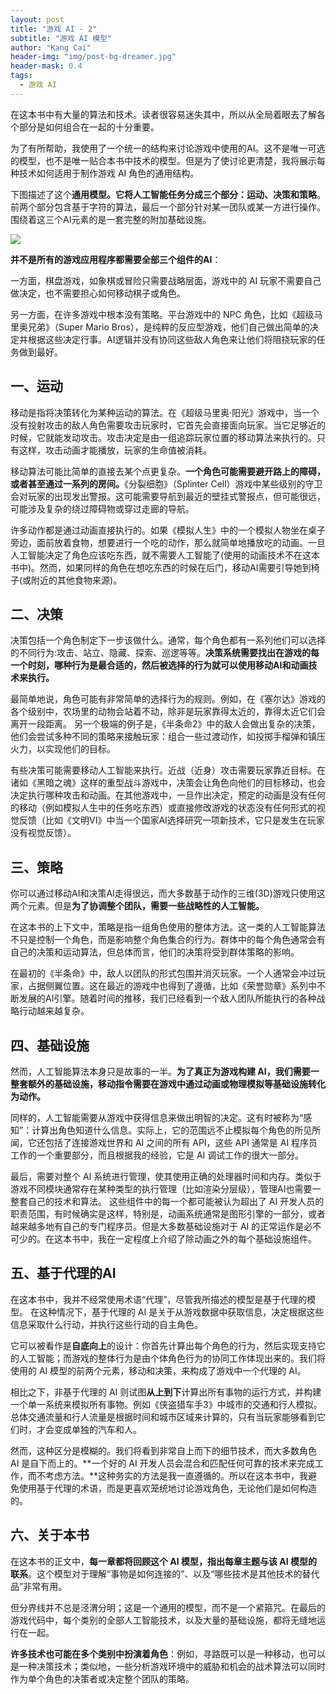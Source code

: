 ```yaml
---
layout: post
title: "游戏 AI - 2"
subtitle: "游戏 AI 模型"
author: "Kang Cai"
header-img: "img/post-bg-dreamer.jpg"
header-mask: 0.4
tags:
  - 游戏 AI
---
```



在这本书中有大量的算法和技术。读者很容易迷失其中，所以从全局着眼去了解各个部分是如何组合在一起的十分重要。

为了有所帮助，我使用了一个统一的结构来讨论游戏中使用的AI。这不是唯一可选的模型，也不是唯一贴合本书中技术的模型。但是为了使讨论更清楚，我将展示每种技术如何适用于制作游戏 AI 角色的通用结构。

下图描述了这个**通用模型。它将人工智能任务分成三个部分：运动、决策和策略**。前两个部分包含基于字符的算法，最后一个部分针对某一团队或某一方进行操作。围绕着这三个AI元素的是一套完整的附加基础设施。

<img src="https://kangcai.github.io/img/in-post/post-gameai/1.1.PNG"/>

**并不是所有的游戏应用程序都需要全部三个组件的AI**：

一方面，棋盘游戏，如象棋或冒险只需要战略层面，游戏中的 AI 玩家不需要自己做决定，也不需要担心如何移动棋子或角色。

另一方面，在许多游戏中根本没有策略。平台游戏中的 NPC 角色，比如《超级马里奥兄弟》（Super Mario Bros），是纯粹的反应型游戏，他们自己做出简单的决定并根据这些决定行事。AI逻辑并没有协同这些敌人角色来让他们将阻挠玩家的任务做到最好。

## 一、运动

移动是指将决策转化为某种运动的算法。在《超级马里奥·阳光》游戏中，当一个没有投射攻击的敌人角色需要攻击玩家时，它首先会直接面向玩家。当它足够近的时候，它就能发动攻击。攻击决定是由一组追踪玩家位置的移动算法来执行的。只有这样，攻击动画才能播放，玩家的生命值被消耗。

移动算法可能比简单的直接去某个点更复杂。**一个角色可能需要避开路上的障碍，或者甚至通过一系列的房间。**《分裂细胞》（Splinter Cell）游戏中某些级别的守卫会对玩家的出现发出警报。这可能需要导航到最近的壁挂式警报点，但可能很远，可能涉及复杂的绕过障碍物或穿过走廊的导航。

许多动作都是通过动画直接执行的。如果《模拟人生》中的一个模拟人物坐在桌子旁边，面前放着食物，想要进行一个吃的动作，那么就简单地播放吃的动画。一旦人工智能决定了角色应该吃东西，就不需要人工智能了(使用的动画技术不在这本书中)。然而，如果同样的角色在想吃东西的时候在后门，移动AI需要引导她到椅子(或附近的其他食物来源)。

## 二、决策

决策包括一个角色制定下一步该做什么。通常，每个角色都有一系列他们可以选择的不同行为:攻击、站立、隐藏、探索、巡逻等等。**决策系统需要找出在游戏的每一个时刻，哪种行为是最合适的，然后被选择的行为就可以使用移动AI和动画技术来执行。**

最简单地说，角色可能有非常简单的选择行为的规则。例如，在《塞尔达》游戏的各个级别中，农场里的动物会站着不动，除非是玩家靠得太近的，靠得太近它们会离开一段距离。
另一个极端的例子是，《半条命2》中的敌人会做出复杂的决策，他们会尝试多种不同的策略来接触玩家：组合一些过渡动作，如投掷手榴弹和镇压火力，以实现他们的目标。

有些决策可能需要移动人工智能来执行。近战（近身）攻击需要玩家靠近目标。在诸如《黑暗之魂》这样的重型战斗游戏中，决策会让角色向他们的目标移动，也会决定执行哪种攻击和动画。在其他游戏中，一旦作出决定，预定的动画是没有任何的移动（例如模拟人生中的任务吃东西）或直接修改游戏的状态没有任何形式的视觉反馈（比如《文明VI》中当一个国家AI选择研究一项新技术，它只是发生在玩家没有视觉反馈）。

## 三、策略

你可以通过移动AI和决策AI走得很远，而大多数基于动作的三维(3D)游戏只使用这两个元素。但是**为了协调整个团队，需要一些战略性的人工智能。**

在这本书的上下文中，策略是指一组角色使用的整体方法。这一类的人工智能算法不只是控制一个角色，而是影响整个角色集合的行为。群体中的每个角色通常会有自己的决策和运动算法，但总体而言，他们的决策将受到群体策略的影响。

在最初的《半条命》中，敌人以团队的形式包围并消灭玩家。一个人通常会冲过玩家，占据侧翼位置。这在最近的游戏中也得到了遵循，比如《荣誉勋章》系列中不断发展的AI引擎。随着时间的推移，我们已经看到一个敌人团队所能执行的各种战略行动越来越复杂。

## 四、基础设施

然而，人工智能算法本身只是故事的一半。**为了真正为游戏构建 AI，我们需要一整套额外的基础设施，移动指令需要在游戏中通过动画或物理模拟等基础设施转化为动作。**

同样的，人工智能需要从游戏中获得信息来做出明智的决定。这有时被称为“感知”：计算出角色知道什么信息。实际上，它的范围远不止模拟每个角色的所见所闻，它还包括了连接游戏世界和 AI 之间的所有 API，这些 API 通常是 AI 程序员工作的一个重要部分，而且根据我的经验，它是 AI 调试工作的很大一部分。

最后，需要对整个 AI 系统进行管理，使其使用正确的处理器时间和内存。类似于游戏不同模块通常存在某种类型的执行管理（比如渲染分层级），管理AI也需要一整套自己的技术和算法。
这些组件中的每一个都可能被认为超出了 AI 开发人员的职责范围，有时候确实是这样，特别是，动画系统通常是图形引擎的一部分，或者越来越多地有自己的专门程序员。但是大多数基础设施对于 AI 的正常运作是必不可少的。在这本书中，我在一定程度上介绍了除动画之外的每个基础设施组件。

## 五、基于代理的AI

在这本书中，我并不经常使用术语“代理”，尽管我所描述的模型是基于代理的模型。
在这种情况下，基于代理的 AI 是关于从游戏数据中获取信息，决定根据这些信息采取什么行动，并执行这些行动的自主角色。

它可以被看作是**自底向上**的设计：你首先计算出每个角色的行为，然后实现支持它的人工智能；而游戏的整体行为是由个体角色行为的协同工作体现出来的。我们将使用的 AI 模型的前两个元素，移动和决策，来构成了游戏中一个代理的 AI。

相比之下，非基于代理的 AI 则试图**从上到下**计算出所有事物的运行方式，并构建一个单一系统来模拟所有事物。例如《侠盗猎车手3》中城市的交通和行人模拟。总体交通流量和行人流量是根据时间和城市区域来计算的，只有当玩家能够看到它们时，才会变成单独的汽车和人。

然而，这种区分是模糊的。我们将看到非常自上而下的细节技术，而大多数角色 AI 是自下而上的。**一个好的 AI 开发人员会混合和匹配任何可靠的技术来完成工作，而不考虑方法。**这种务实的方法是我一直遵循的。所以在这本书中，我避免使用基于代理的术语，而是更喜欢笼统地讨论游戏角色，无论他们是如何构造的。

## 六、关于本书

在这本书的正文中，**每一章都将回顾这个 AI 模型，指出每章主题与该 AI 模型的联系**。这个模型对于理解“事物是如何连接的”、以及“哪些技术是其他技术的替代品”非常有用。

但分界线并不总是泾渭分明；这是一个通用的模型，而不是一个紧箍咒。在最后的游戏代码中，每个类别的全部人工智能技术，以及大量的基础设施，都将无缝地运行在一起。

**许多技术也可能在多个类别中扮演着角色**：例如，寻路既可以是一种移动，也可以是一种决策技术；类似地，一些分析游戏环境中的威胁和机会的战术算法可以同时作为单个角色的决策者或决定整个团队的策略。




